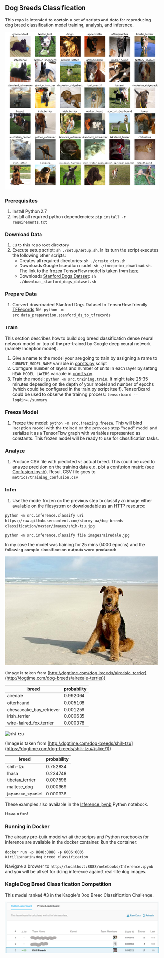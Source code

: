 ## Dog Breeds Classification

This repo is intended to contain a set of scripts and data for reproducing dog breed classification model training, analysis, and inference.

![preview](images/preview.png)

### Prerequisites 

1. Install Python 2.7
2. Install all required python dependencies: `pip install -r requirements.txt`

### Download Data
 

1. `cd` to this repo root directory
2. Execute setup script: `sh ./setup/setup.sh`. In its turn the script executes the following other scripts:
    * Creates all required directories: `sh ./create_dirs.sh`
    * Downloads Google Inception model: `sh ./inception_download.sh`. The link to the frozen TensorFlow model is taken from [here](https://github.com/tensorflow/models/blob/master/tutorials/image/imagenet/classify_image.py#L51)
    * Downloads [Stanford Dogs Dataset](http://vision.stanford.edu/aditya86/ImageNetDogs/): `sh ./download_stanford_dogs_dataset.sh` 

### Prepare Data

1. Convert downloaded Stanford Dogs Dataset to TensorFlow friendly [TFRecords](https://www.tensorflow.org/programmers_guide/datasets#consuming_tfrecord_data) file: `python -m src.data_preparation.stanford_ds_to_tfrecords`

### Train

This section describes how to build dog breed classification dense neural network model on top of the pre-trained by Google deep neural network (namely Inception model).

1. Give a name to the model your are going to train by assigning a name to `CURRENT_MODEL_NAME` variable in [consts.py](src/common/consts.py#L14) script
2. Configure number of layers and number of units in each layer by setting `HEAD_MODEL_LAYERS` variable in [consts.py](src/common/consts.py#L18)
3. Train the model: `python -m src.training.train`. It might take 25-35 minutes depending on the depth of your model and number of epochs (which could be configured in the train.py script itself). TensorBoard could be used to observe the training process: `tensorboard --logdir=./summary`

### Freeze Model

1. Freeze the model: `python -m src.freezing.freeze`. This will bind Inception model with the trained on the previous step "head" model and serialize it as a TensorFlow graph with variables represented as constants. This frozen model will be ready to use for classification tasks.

### Analyze

1. Produce CSV file with predicted vs actual breed. This could be used to analyze precision on the training data e.g. plot a confusion matrix (see [Confusion.ipynb](Confusion.ipynb)). Result CSV file goes to `metrics/training_confusion.csv`

### Infer

1. Use the model frozen on the previous step to classify an image either available on the filesystem or downloadable as an HTTP resource: 

`python -m src.inference.classify uri https://raw.githubusercontent.com/stormy-ua/dog-breeds-classification/master/images/shih-tzu.jpg` 

`python -m src.inference.classify file images/airedale.jpg`
 
 In my case the model was training for 25 mins (5000 epochs) and the following sample classification outputs were produced:
 
 ![airedale](images/airedale.jpg)
 
 (Image is taken from [http://dogtime.com/dog-breeds/airedale-terrier](http://dogtime.com/dog-breeds/airedale-terrier))

| breed | probability |
| ------ | ------ |
| airedale | 0.992064 |
| otterhound | 0.005108 |
| chesapeake_bay_retriever | 0.001259 |
| irish_terrier | 0.000635 |
| wire-haired_fox_terrier | 0.000378 |

![shi-tzu](https://raw.githubusercontent.com/stormy-ua/dog-breeds-classification/master/images/shih-tzu.jpg)

(Image is taken from [http://dogtime.com/dog-breeds/shih-tzu](https://dogtime.com/dog-breeds/shih-tzu#/slide/1))

| breed | probability |
| ------ | ------ |
|        shih-tzu | 0.752834 |
|           lhasa | 0.234748 |
| tibetan_terrier | 0.007598 |
|     maltese_dog | 0.000969 |
|japanese_spaniel | 0.000936 |


These examples also available in the [Inference.ipynb](Inference.ipynb) Python notebook.

Have a fun!

### Running in Docker

The already pre-built model w/ all the scripts and Python notebooks for inference are available in the docker container. Run the container:

`docker run -p 8888:8888 -p 6006:6006 kirillpanarin/dog_breed_classification`

Navigate a browser to `http://localhost:8888/notebooks/Inference.ipynb` and you will be all set for doing inference against real-life dog images.

### Kagle Dog Breed Classification Competition

This model ranked #3 in the [Kaggle's Dog Breed Classification Challenge](https://www.kaggle.com/c/dog-breed-identification). 

![kaggle](images/kaggle_leaderboard.jpg)
